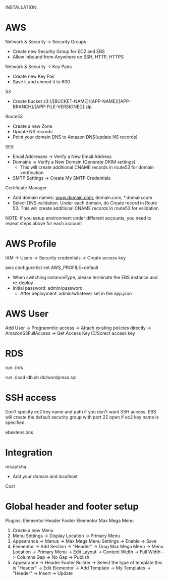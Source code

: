 INSTALLATION

AWS
======

Network & Security -> Security Groups
  * Create new Security Group for EC2 and EBS
  * Allow Inbound from Anywhere on SSH, HTTP, HTTPS

Network & Security -> Key Pairs
  * Create new Key Pair
  * Save it and chmod it to 600

S3
  * Create bucket
  s3://[BUCKET-NAME]/[APP-NAME]/[APP-BRANCH]/[APP-FILE-VERSIONED].zip

Route53
  * Create a new Zone
  * Update NS records
  * Point your domain DNS to Amazon DNS(update NS records)

SES
  * Email Addresses -> Verify a New Email Address
  * Domains -> Verify a New Domain (Generate DKIM settings)
    * This will create additional CNAME records in route53 for domain verification
  * SMTP Settings -> Create My SMTP Credentials

Certificate Manager
  * Add domain names: www.domain.com, domain.com, *.domain.com
   * Select DNS validation. Under each domain, do Create record in Route 53.
    This will create additional CNAME records in route53 for validation

NOTE: If you setup environment under different accounts, you need to repeat steps above for each account

AWS Profile
===========
IAM -> Users -> Security credentials -> Create access key

aws configure list
set AWS_PROFILE=default

* When switching instanceType, please terminate the EBS instance and re-deploy
* Initial password:
  admin/password
  * After deployment:
    admin/whatever set in the app.json

AWS User
==========
Add User -> Programmtic access -> Attach existing policies directly -> AmazonS3FullAccess -> Get Access Key ID/Screct access key


RDS
===
run ./rds

run ./load-db.sh db/wordpress.sql

SSH access
=========
Don't specify ec2 key name and path if you don't want SSH access. EBS will create the default
security group with port 22 open if ec2 key name is specified.

ebextensions

Integration
==========
recaptcha
 * Add your domain and localhost

Cost


Global header and footer setup
============================
Plugins:
Elementor 
Header Footer Elementor
Max Mega Menu

1. Create a new Menu
2. Menu Settings -> Display Location -> Primary Menu
3. Appearance -> Menus -> Max Mega Menu Settings -> Enable -> Save
4. Elementor -> Add Section -> "Header" -> Drag Max Mega Menu -> Menu Location -> Primary Menu
-> Edit Layout -> Content Width -> Full Width -> Columns Gap -> No Gap -> Publish
5. Appearance -> Header Footer Builder -> Select the type of template this is "Header"
-> Edit Elementor -> Add Template -> My Templates -> "Header" -> Insert -> Update

